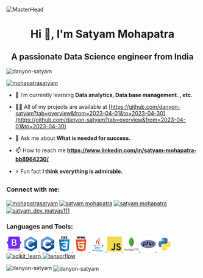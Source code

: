 ![MasterHead](https://user-images.githubusercontent.com/10498744/210012254-234538ff-d198-48aa-8964-37e6fd45d227.gif)
<h1 align="center">Hi 👋, I'm Satyam Mohapatra</h1>
<h2 align="center">A passionate Data Science engineer from India</h3>

<p align="left"> <img src="https://komarev.com/ghpvc/?username=danyon-satyam&label=Profile%20views&color=0e75b6&style=flat" alt="danyon-satyam" /> </p>

<p align="left"> <a href="https://twitter.com/mohapatrasatyam" target="blank"><img src="https://img.shields.io/twitter/follow/mohapatrasatyam?logo=twitter&style=for-the-badge" alt="mohapatrasatyam" /></a> </p>

- 🌱 I’m currently learning **Data analytics, Data base management. , etc.**

- 👨‍💻 All of my projects are available at [https://github.com/danyon-satyam?tab=overview&from=2023-04-01&to=2023-04-30](https://github.com/danyon-satyam?tab=overview&from=2023-04-01&to=2023-04-30)

- 💬 Ask me about **What is needed for success.**

- 📫 How to reach me **https://www.linkedin.com/in/satyam-mohapatra-bb8964230/**

- ⚡ Fun fact **I think everything is admirable.**

<h3 align="left">Connect with me:</h3>
<p align="left">
<a href="https://twitter.com/mohapatrasatyam" target="blank"><img align="center" src="https://raw.githubusercontent.com/rahuldkjain/github-profile-readme-generator/master/src/images/icons/Social/twitter.svg" alt="mohapatrasatyam" height="30" width="40" /></a>
<a href="https://kaggle.com/satyam mohapatra" target="blank"><img align="center" src="https://raw.githubusercontent.com/rahuldkjain/github-profile-readme-generator/master/src/images/icons/Social/kaggle.svg" alt="satyam mohapatra" height="30" width="40" /></a>
<a href="https://fb.com/satyam mohapatra" target="blank"><img align="center" src="https://raw.githubusercontent.com/rahuldkjain/github-profile-readme-generator/master/src/images/icons/Social/facebook.svg" alt="satyam mohapatra" height="30" width="40" /></a>
<a href="https://instagram.com/satyam_dev_matyas111" target="blank"><img align="center" src="https://raw.githubusercontent.com/rahuldkjain/github-profile-readme-generator/master/src/images/icons/Social/instagram.svg" alt="satyam_dev_matyas111" height="30" width="40" /></a>
</p>

<h3 align="left">Languages and Tools:</h3>
<p align="left"> <a href="https://getbootstrap.com" target="_blank" rel="noreferrer"> <img src="https://raw.githubusercontent.com/devicons/devicon/master/icons/bootstrap/bootstrap-plain-wordmark.svg" alt="bootstrap" width="40" height="40"/> </a> <a href="https://www.cprogramming.com/" target="_blank" rel="noreferrer"> <img src="https://raw.githubusercontent.com/devicons/devicon/master/icons/c/c-original.svg" alt="c" width="40" height="40"/> </a> <a href="https://www.w3schools.com/cpp/" target="_blank" rel="noreferrer"> <img src="https://raw.githubusercontent.com/devicons/devicon/master/icons/cplusplus/cplusplus-original.svg" alt="cplusplus" width="40" height="40"/> </a> <a href="https://www.w3schools.com/css/" target="_blank" rel="noreferrer"> <img src="https://raw.githubusercontent.com/devicons/devicon/master/icons/css3/css3-original-wordmark.svg" alt="css3" width="40" height="40"/> </a> <a href="https://www.w3.org/html/" target="_blank" rel="noreferrer"> <img src="https://raw.githubusercontent.com/devicons/devicon/master/icons/html5/html5-original-wordmark.svg" alt="html5" width="40" height="40"/> </a> <a href="https://www.java.com" target="_blank" rel="noreferrer"> <img src="https://raw.githubusercontent.com/devicons/devicon/master/icons/java/java-original.svg" alt="java" width="40" height="40"/> </a> <a href="https://developer.mozilla.org/en-US/docs/Web/JavaScript" target="_blank" rel="noreferrer"> <img src="https://raw.githubusercontent.com/devicons/devicon/master/icons/javascript/javascript-original.svg" alt="javascript" width="40" height="40"/> </a> <a href="https://www.mongodb.com/" target="_blank" rel="noreferrer"> <img src="https://raw.githubusercontent.com/devicons/devicon/master/icons/mongodb/mongodb-original-wordmark.svg" alt="mongodb" width="40" height="40"/> </a> <a href="https://www.php.net" target="_blank" rel="noreferrer"> <img src="https://raw.githubusercontent.com/devicons/devicon/master/icons/php/php-original.svg" alt="php" width="40" height="40"/> </a> <a href="https://www.python.org" target="_blank" rel="noreferrer"> <img src="https://raw.githubusercontent.com/devicons/devicon/master/icons/python/python-original.svg" alt="python" width="40" height="40"/> </a> <a href="https://scikit-learn.org/" target="_blank" rel="noreferrer"> <img src="https://upload.wikimedia.org/wikipedia/commons/0/05/Scikit_learn_logo_small.svg" alt="scikit_learn" width="40" height="40"/> </a> <a href="https://www.tensorflow.org" target="_blank" rel="noreferrer"> <img src="https://www.vectorlogo.zone/logos/tensorflow/tensorflow-icon.svg" alt="tensorflow" width="40" height="40"/> </a> </p>

<p><img align="left" src="https://github-readme-stats.vercel.app/api/top-langs?username=danyon-satyam&show_icons=true&locale=en&layout=compact" alt="danyon-satyam" /></p>

<p>&nbsp;<img align="center" src="https://github-readme-stats.vercel.app/api?username=danyon-satyam&show_icons=true&locale=en" alt="danyon-satyam" /></p>


